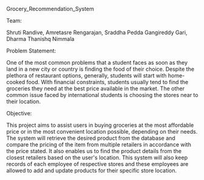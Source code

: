 Grocery_Recommendation_System

Team:

Shruti Randive, Amretasre Rengarajan, Sraddha Pedda Gangireddy Gari, Dharma Thanishq Nimmala




Problem Statement:

One of the most common problems that a student faces as soon as they land in a new city or country is finding the food of their choice. Despite the plethora of restaurant options, generally, students will start with home-cooked food. With financial constraints, students usually tend to find the groceries they need at the best price available in the market. The other common issue faced by international students is choosing the stores near to their location.

Objective:

This project aims to assist users in buying groceries at the most affordable price or in the most convenient location possible, depending on their needs. The system will retrieve the desired product from the database and compare the pricing of the item from multiple retailers in accordance with the price stated. It also enables us to find the product details from the closest retailers based on the user's location. This system will also keep records of each employee of respective stores and these employees are allowed to add and update products for their specific store location.

